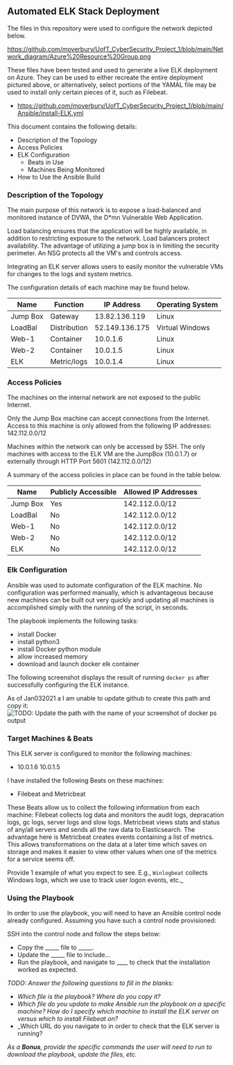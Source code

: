 ## Automated ELK Stack Deployment

The files in this repository were used to configure the network depicted below.

https://github.com/moverbury/UofT_CyberSecurity_Project_1/blob/main/Network_diagram/Azure%20Resource%20Group.png

These files have been tested and used to generate a live ELK deployment on Azure. They can be used to either recreate the entire deployment pictured above, or 
alternatively, select portions of the YAMAL file may be used to install only certain pieces of it, such as Filebeat.

  - https://github.com/moverbury/UofT_CyberSecurity_Project_1/blob/main/Ansible/install-ELK.yml 

This document contains the following details:
- Description of the Topology
- Access Policies
- ELK Configuration
  - Beats in Use
  - Machines Being Monitored
- How to Use the Ansible Build


### Description of the Topology

The main purpose of this network is to expose a load-balanced and monitored instance of DVWA, the D*mn Vulnerable Web Application.

Load balancing ensures that the application will be highly available, in addition to restricting exposure to the network.
Load balancers protect availability. The advantage of utilizing a jump box is in limiting the security perimeter.
An NSG protects all the VM's and controls access.

Integrating an ELK server allows users to easily monitor the vulnerable VMs for changes to the logs and system metrics.

The configuration details of each machine may be found below.


| Name     | Function     | IP Address     | Operating System |
|----------|--------------|----------------|------------------|
| Jump Box | Gateway      | 13.82.136.119  | Linux            |
| LoadBal  | Distribution | 52.149.136.175 | Virtual Windows  |
| Web-1    | Container    | 10.0.1.6       | Linux            |
| Web-2    | Container    | 10.0.1.5       | Linux            |
| ELK      | Metric/logs  | 10.0.1.4       | Linux            |

### Access Policies

The machines on the internal network are not exposed to the public Internet. 

Only the Jump Box machine can accept connections from the Internet. Access to this machine is only allowed from the following IP addresses:
   142.112.0.0/12

Machines within the network can only be accessed by SSH.
 The only machines with access to the ELK VM are the JumpBox (10.0.1.7) or externally through HTTP Port 5601 (142.112.0.0/12) 

A summary of the access policies in place can be found in the table below.

| Name     | Publicly Accessible | Allowed IP Addresses |
|----------|---------------------|----------------------|
| Jump Box | Yes                 | 142.112.0.0/12       |
| LoadBal  | No                  | 142.112.0.0/12       |
| Web-1    | No                  | 142.112.0.0/12       |
| Web-2    | No                  | 142.112.0.0/12       |
| ELK      | No                  | 142.112.0.0/12       |               

### Elk Configuration

Ansible was used to automate configuration of the ELK machine. No configuration was performed manually, which is advantageous because new machines can be built out very quickly and updating all machines is accomplished
simply with the running of the script, in seconds.

The playbook implements the following tasks:
- install Docker 
- install python3
- install Docker python module
- allow increased memory
- download and launch docker elk container

The following screenshot displays the result of running `docker ps` after successfully configuring the ELK instance.

As of Jan032021 a I am unable to update github to create this path and copy it: ![TODO: Update the path with the name of your screenshot of docker ps output](Images/docker_ps_output.png)

### Target Machines & Beats
This ELK server is configured to monitor the following machines:
- 10.0.1.6 10.0.1.5

I have installed the following Beats on these machines:
- Filebeat and Metricbeat

These Beats allow us to collect the following information from each machine:
Filebeat collects log data and monitors the audit logs, depracation logs, gc logs, server logs and slow logs. 
Metricbeat views stats and status of any/all servers and sends all the raw data to Elasticsearch. The advantage here is Metricbeat creates events containing a list of metrics. This allows
transformations on the data at a later time which saves on storage and makes it easier to view other values when one of the metrics for a service seems off.


Provide 1 example of what you expect to see. E.g., `Winlogbeat` collects Windows logs, which we use to track user logon events, etc._

### Using the Playbook
In order to use the playbook, you will need to have an Ansible control node already configured. Assuming you have such a control node provisioned: 

SSH into the control node and follow the steps below:
- Copy the _____ file to _____.
- Update the _____ file to include...
- Run the playbook, and navigate to ____ to check that the installation worked as expected.

_TODO: Answer the following questions to fill in the blanks:_
- _Which file is the playbook? Where do you copy it?_
- _Which file do you update to make Ansible run the playbook on a specific machine? How do I specify which machine to install the ELK server on versus which to install Filebeat on?_
- _Which URL do you navigate to in order to check that the ELK server is running?

_As a **Bonus**, provide the specific commands the user will need to run to download the playbook, update the files, etc._
